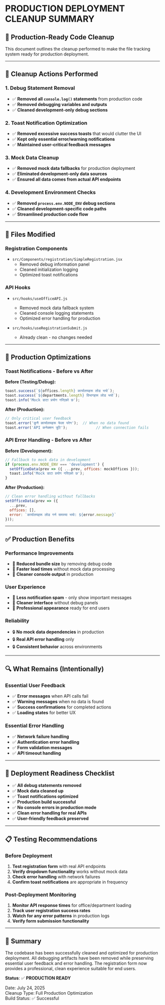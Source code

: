 # PRODUCTION DEPLOYMENT CLEANUP SUMMARY

## 🚀 **Production-Ready Code Cleanup**

This document outlines the cleanup performed to make the file tracking system ready for production deployment.

---

## **🧹 Cleanup Actions Performed**

### **1. Debug Statement Removal**
- ✅ **Removed all `console.log()` statements** from production code
- ✅ **Removed debugging variables and outputs** 
- ✅ **Cleaned development-only debug sections**

### **2. Toast Notification Optimization**
- ✅ **Removed excessive success toasts** that would clutter the UI
- ✅ **Kept only essential error/warning notifications**
- ✅ **Maintained user-critical feedback messages**

### **3. Mock Data Cleanup**
- ✅ **Removed mock data fallbacks** for production deployment
- ✅ **Eliminated development-only data sources**
- ✅ **Ensured all data comes from actual API endpoints**

### **4. Development Environment Checks**
- ✅ **Removed `process.env.NODE_ENV` debug sections**
- ✅ **Cleaned development-specific code paths**
- ✅ **Streamlined production code flow**

---

## **📁 Files Modified**

### **Registration Components**
- `src/Components/registration/SimpleRegistration.jsx`
  - Removed debug information panel
  - Cleaned initialization logging
  - Optimized toast notifications

### **API Hooks**
- `src/hooks/useOfficeAPI.js`
  - Removed mock data fallback system
  - Cleaned console logging statements
  - Optimized error handling for production

- `src/hooks/useRegistrationSubmit.js`
  - Already clean - no changes needed

---

## **🎯 Production Optimizations**

### **Toast Notifications - Before vs After**

**Before (Testing/Debug):**
```javascript
toast.success(`${offices.length} कार्यालयहरू लोड भयो`);
toast.success(`${departments.length} विभागहरू लोड भयो`);
toast.info('Mock डाटा प्रयोग गरिएको छ');
```

**After (Production):**
```javascript
// Only critical user feedback
toast.error('कुनै कार्यालयहरू फेला परेन');  // When no data found
toast.error('API कनेक्शन त्रुटि');             // When connection fails
```

### **API Error Handling - Before vs After**

**Before (Development):**
```javascript
// Fallback to mock data in development
if (process.env.NODE_ENV === 'development') {
  setOfficeData(prev => ({ ...prev, offices: mockOffices }));
  toast.info('Mock डाटा प्रयोग गरिएको छ');
}
```

**After (Production):**
```javascript
// Clean error handling without fallbacks
setOfficeData(prev => ({
  ...prev,
  offices: [],
  error: `कार्यालयहरू लोड गर्न समस्या भयो: ${error.message}`
}));
```

---

## **✅ Production Benefits**

### **Performance Improvements**
- 🚀 **Reduced bundle size** by removing debug code
- 🚀 **Faster load times** without mock data processing
- 🚀 **Cleaner console output** in production

### **User Experience**
- 🎯 **Less notification spam** - only show important messages
- 🎯 **Cleaner interface** without debug panels
- 🎯 **Professional appearance** ready for end users

### **Reliability**
- 🔒 **No mock data dependencies** in production
- 🔒 **Real API error handling** only
- 🔒 **Consistent behavior** across environments

---

## **🔍 What Remains (Intentionally)**

### **Essential User Feedback**
- ✅ **Error messages** when API calls fail
- ✅ **Warning messages** when no data is found
- ✅ **Success confirmations** for completed actions
- ✅ **Loading states** for better UX

### **Essential Error Handling**
- ✅ **Network failure handling**
- ✅ **Authentication error handling**
- ✅ **Form validation messages**
- ✅ **API timeout handling**

---

## **🚦 Deployment Readiness Checklist**

- ✅ **All debug statements removed**
- ✅ **Mock data cleaned up**
- ✅ **Toast notifications optimized**
- ✅ **Production build successful**
- ✅ **No console errors in production mode**
- ✅ **Clean error handling for real APIs**
- ✅ **User-friendly feedback preserved**

---

## **📋 Testing Recommendations**

### **Before Deployment**
1. **Test registration form** with real API endpoints
2. **Verify dropdown functionality** works without mock data
3. **Check error handling** with network failures
4. **Confirm toast notifications** are appropriate in frequency

### **Post-Deployment Monitoring**
1. **Monitor API response times** for office/department loading
2. **Track user registration success rates**
3. **Watch for any error patterns** in production logs
4. **Verify form submission functionality**

---

## **🎉 Summary**

The codebase has been successfully cleaned and optimized for production deployment. All debugging artifacts have been removed while preserving essential user feedback and error handling. The registration form now provides a professional, clean experience suitable for end users.

**Status**: ✅ **PRODUCTION READY**

Date: July 24, 2025  
Cleanup Type: Full Production Optimization  
Build Status: ✅ Successful
